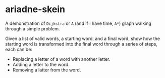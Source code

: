 ariadne-skein
=============

A demonstration of `Dijkstra` or `A` (and if I have time, `A*`) graph walking through a simple problem.

Given a list of valid words, a starting word, and a final word, show how the starting word is transformed into the final word through a series of steps, each can be:
* Replacing a letter of a word with another letter.
* Adding a letter to the word.
* Removing a latter from the word.
